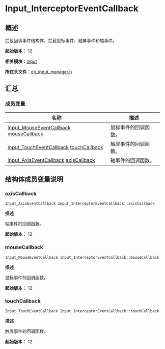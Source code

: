 # Input_InterceptorEventCallback


## 概述

拦截回调事件结构体，拦截鼠标事件、触屏事件和轴事件。

**起始版本：** 12

**相关模块：**[Input](input.md)

**所在头文件：**[oh_input_manager.h](oh__input__manager_8h.md)

## 汇总


### 成员变量

| 名称 | 描述 | 
| -------- | -------- |
| [Input_MouseEventCallback](input.md#input_mouseeventcallback) [mouseCallback](#mousecallback) | 鼠标事件的回调函数。  | 
| [Input_TouchEventCallback](input.md#input_toucheventcallback) [touchCallback](#touchcallback) | 触屏事件的回调函数。  | 
| [Input_AxisEventCallback](input.md#input_axiseventcallback) [axisCallback](#axiscallback) | 轴事件的回调函数。  | 


## 结构体成员变量说明


### axisCallback

```
Input_AxisEventCallback Input_InterceptorEventCallback::axisCallback
```
**描述**

轴事件的回调函数。

**起始版本：** 12


### mouseCallback

```
Input_MouseEventCallback Input_InterceptorEventCallback::mouseCallback
```
**描述**

鼠标事件的回调函数。

**起始版本：** 12


### touchCallback

```
Input_TouchEventCallback Input_InterceptorEventCallback::touchCallback
```
**描述**

触屏事件的回调函数。

**起始版本：** 12
